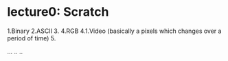 # lecture0: Scratch

1.Binary 
2.ASCII
3.
4.RGB
4.1.Video (basically a pixels which changes over a period of time)
5.

...
..
..
